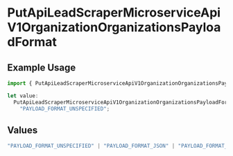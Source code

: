 # PutApiLeadScraperMicroserviceApiV1OrganizationOrganizationsPayloadFormat

## Example Usage

```typescript
import { PutApiLeadScraperMicroserviceApiV1OrganizationOrganizationsPayloadFormat } from "oppulence-backend-sdk/models/operations";

let value:
  PutApiLeadScraperMicroserviceApiV1OrganizationOrganizationsPayloadFormat =
    "PAYLOAD_FORMAT_UNSPECIFIED";
```

## Values

```typescript
"PAYLOAD_FORMAT_UNSPECIFIED" | "PAYLOAD_FORMAT_JSON" | "PAYLOAD_FORMAT_XML" | "PAYLOAD_FORMAT_FORM_DATA" | "PAYLOAD_FORMAT_PROTOBUF" | "PAYLOAD_FORMAT_YAML"
```